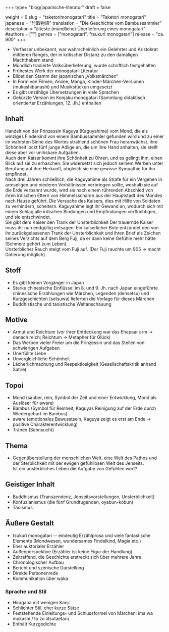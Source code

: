+++
type= "blog/japanische-literatur"
draft = false

weight = 6
slug = "taketorimonogatari"
title = "Taketori monogatari"
japanese = "竹取物語"
translation = "Die Geschichte vom Bambussammler"
description = "älteste (mündliche) Überlieferung eines monogatari"
#authors = [""]
genres = ["monogatari", "tsukuri monogatari"]
release = "ca. 900"
+++

- Verfasser unbekannt, war wahrscheinlich ein Gelehrter und Aristokrat mittleren Ranges, der in kritischer Distanz zu den damaligen Machthabern stand
- Mündlich tradierte Volksüberlieferung, wurde schriftlich festgehalten
- Frühestes Werk der monogatari-Literatur
- Bildet den Stamm der japanischen „Volksmärchen“
- In Form von Filmen, Anime, Manga, Kinder-Märchen-Versionen (mukashibanashi) und Musikstücken umgesetzt
- Es gibt unzählige Übersetzungen in viele Sprachen
- Gekürzte Version im Konjaku monogatari (Sammlung didaktisch orientierter Erzählungen, 12. Jh.) enthalten

## Inhalt

Handelt von der Prinzessin Kaguya (Kaguyahime) vom Mond, die als winziges Findelkind von einem Bambussammler gefunden wird und zu einer im wahrsten Sinne des Wortes strahlend schönen Frau heranwächst.
Ihre Schönheit lockt fünf junge Adlige an, die um ihre Hand anhalten, sie stellt diese aber vor unlösbare Aufgaben.  
Auch dem Kaiser kommt ihre Schönheit zu Ohren, und es gelingt ihm, einen Blick auf sie zu erhaschen. Sie widersetzt sich jedoch seinem Werben unter Berufung auf ihre Herkunft, obgleich sie eine gewisse Sympathie für ihn empfindet.  
Nach drei Jahren schließlich, die Kaguyahime als Strafe für ein Vergehen in armseligen und niederen Verhältnissen verbringen sollte, weshalb sie auf die Erde verbannt wurde, wird sie nach einem rührenden Abschied von ihren irdischen Eltern von Himmelsscharen aus der Hauptstadt des Mondes nach Hause geführt. Die Versuche des Kaisers, dies mit Hilfe von Soldaten zu verhindern, scheitern. Kaguyahime legt ihr Gewand an, wodurch sich mit einem Schlag alle irdischen Bindungen und Empfindungen verflüchtigen, und sie entschwindet.  
Sie gibt dem Kaiser den Trank der Unsterblichkeit Der trauernde Kaiser muss ihr nun endgültig entsagen: Ein kaiserlicher Bote entzündet den von ihr zurückgelassenen Trank der Unsterblichkeit und ihren Brief als Zeichen seines Verzichts auf dem Berg Fuji, da er dann keine Gefühle mehr hätte (Schmerz gehört zum Leben).  
Unsterblicher Rauch steigt vom Fuji auf. (Der Fuji rauchte um 905 -> macht Datierung möglich)

## Stoff

- Es gibt keinen Vorgänger in Japan
- Starke chinesische Einflüsse: im 8. und 9. Jh. nach Japan eingeführte chinesische Erzählungen wie Märchen, Legenden (densetsu) und Kurzgeschichten (setsuwa) lieferten die Vorlage für dieses Märchen
- Buddhistische und taoistische Weltanschauung

## Motive

- Armut und Reichtum (vor ihrer Entdeckung war das Ehepaar arm -> danach reich; Reichtum -> Metapher für Glück)
- Das Werben vieler Freier um die Prinzessin und das Stellen von schwierigen Aufgaben
- Unerfüllte Liebe
- Unvergleichliche Schönheit
- Lächerlichmachung und Respektlosigkeit (Gesellschaftskritik anhand Satire)

## Topoi

- Mond (sauber, rein, Symbol der Zeit und einer Entwicklung, Mond als Auslöser für aware)
- Bambus (Symbol für Reinheit, Kaguyas Reinigung auf der Erde durch Wiedergeburt im Bambus)
- aware (emotionales Bewusstsein, Kaguya zeigt es erst am Ende -> positive Charakterentwicklung)
- Tränen (Sehnsucht)

## Thema

- Gegenüberstellung der menschlichen Welt, eine Welt des Pathos und der Sterblichkeit mit der ewigen gefühllosen Welt des Jenseits.  
  Ist ein unsterbliches Leben die Aufgabe von Gefühlen wert?

## Geistiger Inhalt

- Buddhismus (Transzendenz, Jenseitsvorstellungen, Unsterblichkeit)
- Konfuzianismus (die fünf Grundtugenden, oyabun-kobun)
- Taoismus

## Äußere Gestalt

- tsukuri monogatari -- eindeutig Erzählprosa und viele fantastische Elemente (Mondwesen, wundersames Findelkind, Magie etc.)
- Eher auktorialer Erzähler
- Außenperspektive (Erzähler ist keine Figur der Handlung)
- Zeitraffend, die Geschichte erstreckt sich über mehrere Jahre
- Chronologischer Aufbau
- Bericht und szenische Darstellung
- Direkte Personenrede
- Kommunikation über waka

### Sprache und Stil

- Hiragana mit wenigen Kanji
- Schlichter Stil, eher kurze Sätze
- Feststehende Einleitungs- und Schlussformel von Märchen: ima wa mukashi / to zo iitsutaetaru
- Enthält Kurzgedichte
